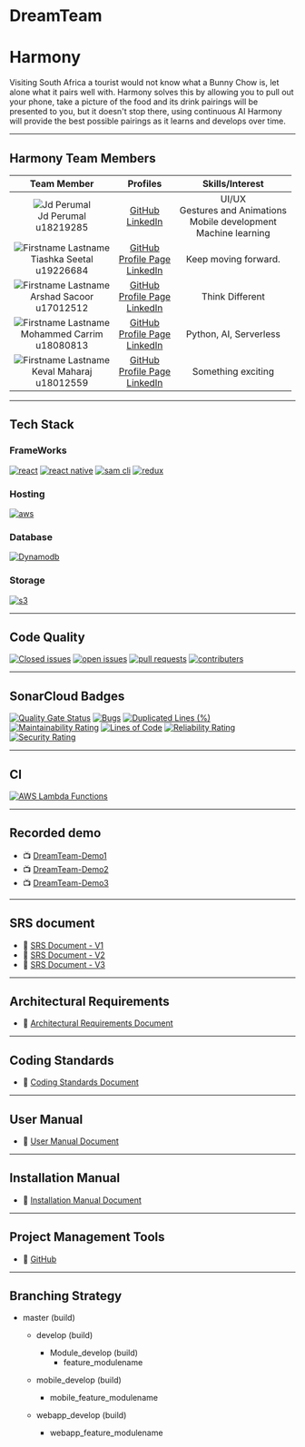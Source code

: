 
# DreamTeam

# Harmony

Visiting South Africa a tourist would not know what a Bunny Chow is, let alone what it pairs well with. Harmony solves this by allowing you to pull out your phone, take a picture of the food and its drink pairings will be presented to you, but it doesn't stop there, using continuous AI Harmony will provide the best possible pairings as it learns and develops over time. 


---

## Harmony Team Members

| **Team Member** | **Profiles** | **Skills/Interest**
| :-----: | :-----: | :-----: |
| ![Jd Perumal](https://i.ibb.co/cc0QZw2/IMG-8962-HD-2.jpg "Jd Perumal") <br/> Jd Perumal <br/> u18219285 | [GitHub](https://github.com/JdPerumal) <br/> [LinkedIn](https://www.linkedin.com/in/jd-perumal-4abb1820b/) <br/> | UI/UX <br/>Gestures and Animations <br/> Mobile development <br/> Machine learning |
 ![Firstname Lastname](https://i.ibb.co/30PRKKn/cv-pic-2-4-250x200new.jpg "Firstname Lastname") <br/> Tiashka Seetal <br/> u19226684 | [GitHub](https://github.com/tiashka) <br/> [Profile Page](https://tiashka.github.io/COS301Website2/) <br/> [LinkedIn](https://www.linkedin.com/in/tiashka-seetal-9a9841203/) <br/> | Keep moving forward. |
 ![Firstname Lastname](https://i.ibb.co/c6t0KSk/74b4e6ae-958e-443b-a123-c77ac2.jpg "Arshad Sacoor") <br/> Arshad Sacoor <br/> u17012512 | [GitHub](https://github.com/ASacoor) <br/> [Profile Page](http:www.arshad.co.za) <br/> [LinkedIn](https://www.linkedin.com/in/arshad-sacoor-613a5720b/) <br/> | Think Different |
 ![Firstname Lastname](https://i.ibb.co/VmK1672/20210518-143221.jpg "Firstname Lastname") <br/> Mohammed Carrim <br/> u18080813 | [GitHub](https://github.com/mohammedcarrim) <br/> [Profile Page](https://tiashka.github.io/COS301Website2/) <br/> [LinkedIn](https://www.linkedin.com/in/mohammed-carrim-706415194/) <br/> | Python, AI, Serverless |
 ![Firstname Lastname](https://i.ibb.co/xDJk39c/Github-Img.jpg "Firstname Lastname") <br/> Keval Maharaj <br/> u18012559 | [GitHub](https://github.com/Keval157) <br/> [Profile Page](https:) <br/> [LinkedIn](https://www.linkedin.com/in/keval-maharaj-829648210/) <br/> | Something exciting |

---

## Tech Stack
### FrameWorks
[![react](https://img.shields.io/badge/React-20232A?style=for-the-badge&logo=react&logoColor=61DAFB)](https://github.com/COS301-SE-2021/Harmony/graphs/contributors)
[![react native](https://img.shields.io/badge/React_Native-20232A?style=for-the-badge&logo=react&logoColor=61DAFB)](https://github.com/COS301-SE-2021/Harmony/graphs/contributors)
[![sam cli](https://img.shields.io/badge/aws%20sam%20cli-orange?style=for-the-badge&logo=amazonaws&logoColor=white)](https://github.com/COS301-SE-2021/Harmony/graphs/contributors)
[![redux](https://img.shields.io/badge/Redux-593D88?style=for-the-badge&logo=redux&logoColor=white)](https://github.com/COS301-SE-2021/Harmony/graphs/contributors)
### Hosting
[![aws](https://img.shields.io/badge/AWS-orange?style=for-the-badge&logo=amazonaws&logoColor=white)](https://github.com/COS301-SE-2021/Harmony/graphs/contributors)

### Database
[![Dynamodb](https://img.shields.io/badge/amazon%20dynamodb-blue?style=for-the-badge&logo=amazondynamodb&logoColor=white)](https://github.com/COS301-SE-2021/Harmony/graphs/contributors)

### Storage
[![s3](https://img.shields.io/badge/Amazon%20s3-orange?style=for-the-badge&logo=amazons3&logoColor=white)](https://github.com/COS301-SE-2021/Harmony/graphs/contributors)

---
## Code Quality
[![Closed issues](https://img.shields.io/github/issues/COS301-SE-2021/Harmony?color=green&style=for-the-badge)](https://github.com/COS301-SE-2021/Harmony/issues?q=is%3Aissue+is%3Aclosed)
[![open issues](https://img.shields.io/github/issues-closed/COS301-SE-2021/Harmony?color=red&style=for-the-badge)](https://github.com/COS301-SE-2021/Harmony/issues)
[![pull requests](https://img.shields.io/github/issues-pr-closed/COS301-SE-2021/Harmony?color=violet&style=for-the-badge)](https://github.com/COS301-SE-2021/Harmony/pulls?q=is%3Apr+is%3Aclosed)
[![contributers](https://img.shields.io/github/contributors/COS301-SE-2021/Harmony?color=blue&style=for-the-badge)](https://github.com/COS301-SE-2021/Harmony/graphs/contributors)

---
## SonarCloud Badges
[![Quality Gate Status](https://sonarcloud.io/api/project_badges/measure?project=COS301-SE-2021_Harmony&metric=alert_status)](https://sonarcloud.io/dashboard?id=COS301-SE-2021_Harmony)
[![Bugs](https://sonarcloud.io/api/project_badges/measure?project=COS301-SE-2021_Harmony&metric=bugs)](https://sonarcloud.io/dashboard?id=COS301-SE-2021_Harmony)
[![Duplicated Lines (%)](https://sonarcloud.io/api/project_badges/measure?project=COS301-SE-2021_Harmony&metric=duplicated_lines_density)](https://sonarcloud.io/dashboard?id=COS301-SE-2021_Harmony)
[![Maintainability Rating](https://sonarcloud.io/api/project_badges/measure?project=COS301-SE-2021_Harmony&metric=sqale_rating)](https://sonarcloud.io/dashboard?id=COS301-SE-2021_Harmony)
[![Lines of Code](https://sonarcloud.io/api/project_badges/measure?project=COS301-SE-2021_Harmony&metric=ncloc)](https://sonarcloud.io/dashboard?id=COS301-SE-2021_Harmony)
[![Reliability Rating](https://sonarcloud.io/api/project_badges/measure?project=COS301-SE-2021_Harmony&metric=reliability_rating)](https://sonarcloud.io/dashboard?id=COS301-SE-2021_Harmony)
[![Security Rating](https://sonarcloud.io/api/project_badges/measure?project=COS301-SE-2021_Harmony&metric=security_rating)](https://sonarcloud.io/dashboard?id=COS301-SE-2021_Harmony)

---
## CI
[![AWS Lambda Functions](https://github.com/COS301-SE-2021/Harmony/actions/workflows/python-app.yml/badge.svg)](https://github.com/COS301-SE-2021/Harmony/actions/workflows/python-app.yml)

---

## Recorded demo

* :tv: [DreamTeam-Demo1](https://drive.google.com/file/d/1nDxiOpgDTvwF3yLKnQhtvAptHO-trJP8/view?usp=sharing)
* :tv: [DreamTeam-Demo2](https://drive.google.com/file/d/1HNs5SVvK4D86Od7OrxOauSXbe83Wpj7N/view?usp=sharing)
* :tv: [DreamTeam-Demo3](https://drive.google.com/file/d/1_QkdCq8mSU6Zcj6pb_6t-jxq7fSXm7mV/view?usp=sharing)

---

## SRS document
* :open_book: [SRS Document - V1](https://drive.google.com/file/d/1b0Vfq70Yxiso4dJOJbDcvd1jPnjZuZAg/view?usp=sharing)
* :open_book: [SRS Document - V2](https://drive.google.com/file/d/1buKDAWI0slSd97IS07naV2RItgKjxfKx/view?usp=sharing)
* :open_book: [SRS Document - V3](https://drive.google.com/file/d/1ehPw7U7XxIeY5yOfyy1jUVU5lHNwqwam/view?usp=sharing)

---

## Architectural Requirements
* :open_book: [Architectural Requirements Document](https://drive.google.com/file/d/1XlpOfeRdMl-AjMlRRmYxrkRisT2gbjsn/view?usp=sharing)
---

## Coding Standards
* :open_book: [Coding Standards Document](https://drive.google.com/file/d/1sM5CUZBJYf5UDnfA2pEHVJP-JxLorAKA/view?usp=sharing)
---

## User Manual
* :open_book: [User Manual Document](https://drive.google.com/file/d/1ycadMttV_DPkP4R2xhLMDrRcBZ_lzUwA/view?usp=sharing)
---

## Installation Manual
* :open_book: [Installation Manual Document](https://drive.google.com/file/d/1ud6VexBGAUOquRtWCZ5oOaEfyiujfPzs/view?usp=sharing)

---

## Project Management Tools

* :open_book: [GitHub](https://github.com/COS301-SE-2021/Harmony/projects)
---

## Branching Strategy

- master (build)
    - develop (build)
        - Module_develop (build)
            - feature_modulename
        
    - mobile_develop (build)
        - mobile_feature_modulename
      
    - webapp_develop (build)
        - webapp_feature_modulename


    

